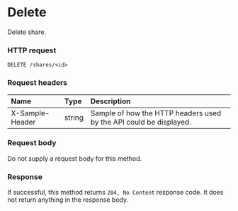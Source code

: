 # Delete

Delete share.
### HTTP request
```http
DELETE /shares/<id>

```
### Request headers
| Name       | Type | Description|
|:---------------|:--------|:----------|
| X-Sample-Header  | string  | Sample of how the HTTP headers used by the API could be displayed.|

### Request body
Do not supply a request body for this method.


### Response
If successful, this method returns `204, No Content` response code. It does not return anything in the response body.


<!-- uuid: cd2dfe53-1f36-40d0-be13-234f2352f609
2015-10-12 23:35:02 UTC -->